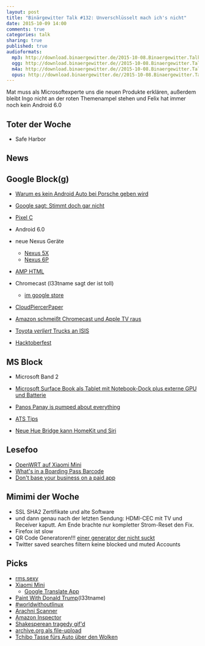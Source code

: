 ```yaml
---
layout: post
title: "Binärgewitter Talk #132: Unverschlüsselt mach ich's nicht"
date: 2015-10-09 14:00
comments: true
categories: talk
sharing: true
published: true
audioformats:
  mp3: http://download.binaergewitter.de/2015-10-08.Binaergewitter.Talk.132.mp3
  ogg: http://download.binaergewitter.de//2015-10-08.Binaergewitter.Talk.132.ogg
  m4a: http://download.binaergewitter.de//2015-10-08.Binaergewitter.Talk.132.m4q
  opus: http://download.binaergewitter.de//2015-10-08.Binaergewitter.Talk.132.opus
---
```

Mat muss als Microsoftexperte uns die neuen Produkte erklären, außerdem bleibt Ingo nicht an der roten Themenampel stehen und Felix hat immer noch kein Android 6.0

## Toter der Woche

- Safe Harbor

## News

## Google Block(g)
- [Warum es kein Android Auto bei Porsche geben wird]( http://www.motortrend.com/features/mt_hot_list/13_cool_facts_about_the_2017_porsche_911/ )
- [Google sagt: Stimmt doch gar nicht]( http://techcrunch.com/2015/10/06/google-denies-motor-trends-claim-that-android-auto-collects-key-automotive-data/ )
- [Pixel C]( https://pixel.google.com/ )
- Android 6.0
- neue Nexus Geräte
    * [Nexus 5X]( http://www.google.com/intl/de_de/nexus/5x/ )
    * [Nexus 6P]( http://www.google.com/intl/de_de/nexus/6p/ )
- [AMP HTML]( https://github.com/ampproject/amphtml/blob/master/README.md ) 
- Chromecast (l33tname sagt der ist toll)
   * [im google store](https://store.google.com/?playredirect=true )
- [CloudPiercer]( https://cloudpiercer.org/ )[Paper]( https://cloudpiercer.org/paper/CloudPiercer.pdf )


- [Amazon schmeißt Chromecast und Apple TV raus]( http://www.heise.de/newsticker/meldung/Video-Streaming-Amazon-verbannt-Apple-TV-und-Google-Chromecast-aus-dem-Angebot-2836267.html )
- [Toyota *verliert* Trucks an ISIS]( http://www.theregister.co.uk/2015/10/07/how_did_isis_get_your_trucks_us_treasury_toyota/ )
- [Hacktoberfest]( https://hacktoberfest.digitalocean.com/ )

## MS Block
- Microsoft Band 2
- [Microsoft Surface Book als Tablet mit Notebook-Dock plus externe GPU und Batterie]( http://arstechnica.com/gadgets/2015/10/hands-on-the-surface-book-is-a-laptop-but-its-also-a-tablet/ )
- [Panos Panay is pumped about everything]( http://www.theverge.com/tldr/2015/10/6/9465373/microsoft-surface-panos-panay-pumped )

- [ATS Tips]( https://twitter.com/toco91/status/651712055515418625 )

- [Neue Hue Bridge kann HomeKit und Siri]( http://www.amazon.de/Philips-Bridge-intelligentes-Steuerelement-8718696511824/dp/B016151IPI/ref=sr_1_1?ie=UTF8&qid=1444327507&sr=8-1&keywords=hue+bridge )

## Lesefoo
- [OpenWRT auf Xiaomi Mini]( http://wiki.openwrt.org/toh/xiaomi/mini )
- [What's in a Boarding Pass Barcode]( http://krebsonsecurity.com/2015/10/whats-in-a-boarding-pass-barcode-a-lot/ )
- [Don't base your business on a paid app]( https://signalvnoise.com/posts/3956-dont-base-your-business-on-a-paid-app )

## Mimimi der Woche
- SSL SHA2 Zertifikate und alte Software
- und dann genau nach der letzten Sendung: HDMI-CEC mit TV und Receiver kaputt. Am Ende brachte nur kompletter Strom-Reset den Fix.
- Firefox ist slow
- QR Code Generatoren!!! [einer generator der nicht suckt]( https://scan.me/qr-code-generator#/static )
- Twitter saved searches filtern keine blocked und muted Accounts

## Picks
- [rms.sexy]( http://rms.sexy )
- [Xiaomi Mini]( http://s.click.aliexpress.com/e/yneyfIQBe?af=130085010 )
  * [Google Translate App]( https://play.google.com/store/apps/details?id=com.google.android.apps.translate&hl=de )
- [Paint With Donald Trump]( http://paintwithdonaldtrump.com/ )(l33tname)
- [#worldwithoutlinux](http://www.linuxfoundation.org/world-without-linux )
- [Arachni Scanner]( http://www.arachni-scanner.com/ )
- [Amazon Inspector]( http://aws.amazon.com/de/inspector/ )
- [Shakesperean tragedy gif'd]( https://twitter.com/senongo/status/650069453863014401 )
- [archive.org als file-upload]( https://archive.org/create/ )
- [Tchibo Tasse fürs Auto über den Wolken]( https://twitter.com/derberti/status/474811994131152896 )
